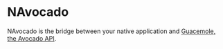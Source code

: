 # NAvocado
NAvocado is the bridge between your native application and [Guacemole, the Avocado API](https://avocado.io/guacamole/avocado-api).
